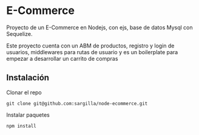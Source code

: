 # E-Commerce

Proyecto de un E-Commerce en Nodejs, con ejs, base de datos Mysql con Sequelize.

Este proyecto cuenta con un ABM de productos, registro y login de usuarios, middlewares para rutas de usuario y es un boilerplate para empezar a desarrollar un carrito de compras

## Instalación

Clonar el repo

```
git clone git@github.com:sargilla/node-ecommerce.git
```

Instalar paquetes

```
npm install
```
